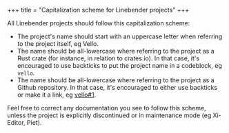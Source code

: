 +++
title = "Capitalization scheme for Linebender projects"
+++

All Linebender projects should follow this capitalization scheme:

- The project's name should start with an uppercase letter when referring to the project itself, eg Vello.
- The name should be all-lowercase where referring to the project as a Rust crate (for instance, in relation to crates.io).
In that case, it's encouraged to use backticks to put the project name in a codeblock, eg `vello`.
- The name should be all-lowercase where referring to the project as a Github repository. 
In that case, it's encouraged to either use backticks or make it a link, eg [vello#1](https://github.com/linebender/vello/pull/1).

Feel free to correct any documentation you see to follow this scheme, unless the project is explicitly discontinued or in maintenance mode (eg Xi-Editor, Piet).
